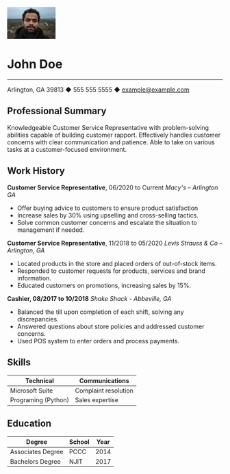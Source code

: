 ![JohnDoe](johndoe.jpeg)

# John Doe
-------------
Arlington, GA 39813 ◆ 555 555 5555 ◆ example@example.com

## Professional Summary

Knowledgeable Customer Service Representative with problem-solving abilities capable of building
customer rapport. Effectively handles customer concerns with clear communication and patience. Able to
take on various tasks at a customer-focused environment.

## Work History

**Customer Service Representative**, 06/2020 to Current *Macy's – Arlington GA*

* Offer buying advice to customers to ensure product satisfaction
* Increase sales by 30% using upselling and cross-selling tactics.
*  Solve common customer concerns and escalate the situation to management if needed.

**Customer Service Representative**, 11/2018 to 05/2020 *Levis Strauss & Co – Arlington, GA*
    
*   Located products in the store and placed orders of out-of-stock items.
*   Responded to customer requests for products, services and brand information.
*   Educated customers on promotions, increasing sales by 15%.

**Cashier, 08/2017 to 10/2018** *Shake Shack - Abbeville, GA*

* Balanced the till upon completion of each shift, solving any discrepancies.
* Answered questions about store policies and addressed customer concerns.
* Used POS system to enter orders and process payments.
        
## Skills

| Technical           | Communications       |
| ------------------- | -------------------- |
| Microsoft Suite     | Complaint resolution |
| Programing (Python) | Sales expertise      |

## Education

| Degree            | School | Year |
| ----------------- | ------ | ---- |
| Associates Degree | PCCC   | 2014 |
| Bachelors Degree  | NJIT   | 2017 |
